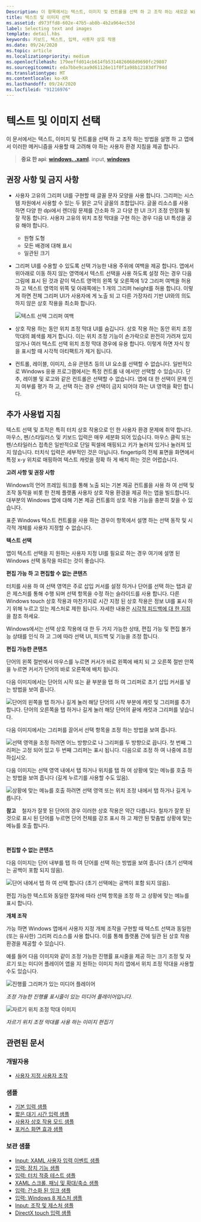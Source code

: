 ```yaml
---
Description: 이 항목에서는 텍스트, 이미지 및 컨트롤을 선택 하 고 조작 하는 새로운 Windows UI에 대해 설명 하 고 Windows 앱에서 이러한 새 선택 및 조작 메커니즘을 사용할 때 고려해 야 하는 사용자 환경 지침을 제공 합니다.
title: 텍스트 및 이미지 선택
ms.assetid: d973ffd8-602e-47b5-ab0b-4b2a964ec53d
label: Selecting text and images
template: detail.hbs
keywords: 키보드, 텍스트, 입력, 사용자 상호 작용
ms.date: 09/24/2020
ms.topic: article
ms.localizationpriority: medium
ms.openlocfilehash: 179eeffd014cb614fb5314826068d9690fc29807
ms.sourcegitcommit: eda7bbe9caa9d61126e11f0f1a98b12183df794d
ms.translationtype: MT
ms.contentlocale: ko-KR
ms.lasthandoff: 09/24/2020
ms.locfileid: "91216976"
---
```

# <a name="selecting-text-and-images"></a>텍스트 및 이미지 선택


이 문서에서는 텍스트, 이미지 및 컨트롤을 선택 하 고 조작 하는 방법을 설명 하 고 앱에서 이러한 메커니즘을 사용할 때 고려해 야 하는 사용자 환경 지침을 제공 합니다.

> **중요 한 api**: [**windows. .xaml**](/uwp/api/Windows.UI.Xaml.Input). input, [**windows**](/uwp/api/Windows.UI.Input)
 


## <a name="dos-and-donts"></a>권장 사항 및 금지 사항


-   사용자 고유의 그리퍼 UI를 구현할 때 글꼴 문자 모양을 사용 합니다. 그리퍼는 시스템 차원에서 사용할 수 있는 두 맑은 고딕 글꼴의 조합입니다. 글꼴 리소스를 사용 하면 다양 한 dpi에서 렌더링 문제를 간소화 하 고 다양 한 UI 크기 조정 안정화 될 잘 작동 합니다. 사용자 고유의 위치 조정 막대을 구현 하는 경우 다음 UI 특성을 공유 해야 합니다.

    -   원형 도형
    -   모든 배경에 대해 표시
    -   일관된 크기
-   그리퍼 UI를 수용할 수 있도록 선택 가능한 내용 주위에 여백을 제공 합니다. 앱에서 위아래로 이동 하지 않는 영역에서 텍스트 선택을 사용 하도록 설정 하는 경우 다음 그림에 표시 된 것과 같이 텍스트 영역의 왼쪽 및 오른쪽에 1/2 그리퍼 여백을 허용 하 고 텍스트 영역의 위쪽 및 아래쪽에는 1 개의 그리퍼 height를 허용 합니다. 이렇게 하면 전체 그리퍼 UI가 사용자에 게 노출 되 고 다른 가장자리 기반 UI와의 의도 하지 않은 상호 작용을 최소화 합니다.

    ![텍스트 선택 그리퍼 여백](images/textselection-gripper-margins.png)

-   상호 작용 하는 동안 위치 조정 막대 UI를 숨깁니다. 상호 작용 하는 동안 위치 조정 막대의 폐색를 제거 합니다. 이는 위치 조정 기능이 손가락으로 완전히 가려져 있지 않거나 여러 텍스트 선택 위치 조정 막대 경우에 유용 합니다. 이렇게 하면 자식 창을 표시할 때 시각적 아티팩트가 제거 됩니다.

-   컨트롤, 레이블, 이미지, 소유 콘텐츠 등의 UI 요소를 선택할 수 없습니다. 일반적으로 Windows 응용 프로그램에서는 특정 컨트롤 내 에서만 선택할 수 있습니다. 단추, 레이블 및 로고와 같은 컨트롤은 선택할 수 없습니다. 앱에 대 한 선택이 문제 인지 여부를 평가 하 고, 선택 하는 경우 선택이 금지 되어야 하는 UI 영역을 확인 합니다. 

## <a name="additional-usage-guidance"></a>추가 사용법 지침


텍스트 선택 및 조작은 특히 터치 상호 작용으로 인 한 사용자 환경 문제에 취약 합니다. 마우스, 펜/스타일러스 및 키보드 입력은 매우 세분화 되어 있습니다. 마우스 클릭 또는 펜/스타일러스 접촉은 일반적으로 단일 픽셀에 매핑되고 키가 눌러져 있거나 눌러져 있지 않습니다. 터치식 입력은 세부적인 것은 아닙니다. fingertip의 전체 표면을 화면에서 특정 x-y 위치로 매핑하여 텍스트 캐럿을 정확 하 게 배치 하는 것은 어렵습니다.

**고려 사항 및 권장 사항**

Windows의 언어 프레임 워크를 통해 노출 되는 기본 제공 컨트롤을 사용 하 여 선택 및 조작 동작을 비롯 한 전체 플랫폼 사용자 상호 작용 환경을 제공 하는 앱을 빌드합니다. 대부분의 Windows 앱에 대해 기본 제공 컨트롤의 상호 작용 기능을 충분히 찾을 수 있습니다.

표준 Windows 텍스트 컨트롤을 사용 하는 경우이 항목에서 설명 하는 선택 동작 및 시각적 개체를 사용자 지정할 수 없습니다.

**텍스트 선택**

앱이 텍스트 선택을 지 원하는 사용자 지정 UI를 필요로 하는 경우 여기에 설명 된 Windows 선택 동작을 따르는 것이 좋습니다.

**편집 가능 하 고 편집할 수 없는 콘텐츠**


터치를 사용 하 여 선택 영역은 주로 삽입 커서를 설정 하거나 단어를 선택 하는 탭과 같은 제스처를 통해 수행 되며 선택 항목을 수정 하는 슬라이드를 사용 합니다. 다른 Windows touch 상호 작용과 마찬가지로 시간 지정 된 상호 작용은 정보 UI를 표시 하기 위해 누르고 있는 제스처로 제한 됩니다. 자세한 내용은 [시각적 피드백에 대 한 지침](guidelines-for-visualfeedback.md)을 참조 하세요.

Windows에서는 선택 상호 작용에 대 한 두 가지 가능한 상태, 편집 가능 및 편집 불가능 상태를 인식 하 고 그에 따라 선택 UI, 피드백 및 기능을 조정 합니다.

**편집 가능한 콘텐츠**

단어의 왼쪽 절반에서 마우스를 누르면 커서가 바로 왼쪽에 배치 되 고 오른쪽 절반 안쪽을 누르면 커서가 단어의 바로 오른쪽에 배치 됩니다.

다음 이미지에서는 단어의 시작 또는 끝 부분을 탭 하 여 그리퍼로 초기 삽입 커서를 넣는 방법을 보여 줍니다.

![단어의 왼쪽을 탭 하거나 길게 눌러 해당 단어의 시작 부분에 캐럿 및 그리퍼를 추가 합니다. 단어의 오른쪽을 탭 하거나 길게 눌러 해당 단어의 끝에 캐럿과 그리퍼를 넣습니다.](images/textselection-place-caret.png)

다음 이미지에서는 그리퍼를 끌어서 선택 항목을 조정 하는 방법을 보여 줍니다.

![선택 영역을 조정 하려면 어느 방향으로 나 그리퍼를 두 방향으로 끕니다. 첫 번째 그리퍼는 고정 되어 있고 두 번째 그리퍼는 표시 됩니다. 다음으로 조정 하 여 나중에 조정 하십시오.](images/adjust-selection.png)

다음 이미지는 선택 영역 내에서 탭 하거나 위치를 탭 하 여 상황에 맞는 메뉴를 호출 하는 방법을 보여 줍니다 (길게 누르기를 사용할 수도 있음).

![상황에 맞는 메뉴를 호출 하려면 선택 영역 또는 위치 조정 내에서 탭 하거나 길게 누릅니다.](images/textselection-show-context.png)

**참고**    철자가 잘못 된 단어의 경우 이러한 상호 작용은 약간 다릅니다. 철자가 잘못 된 것으로 표시 된 단어를 누르면 단어 전체를 강조 표시 하 고 제안 된 맞춤법 상황에 맞는 메뉴를 호출 합니다.

 

**편집할 수 없는 콘텐츠**

다음 이미지는 단어 내부를 탭 하 여 단어를 선택 하는 방법을 보여 줍니다 (초기 선택에는 공백이 포함 되지 않음).

![단어 내에서 탭 하 여 선택 합니다 (초기 선택에는 공백이 포함 되지 않음).](images/select-word.png)

편집 가능한 텍스트와 동일한 절차에 따라 선택 항목을 조정 하 고 상황에 맞는 메뉴를 표시 합니다.

**개체 조작**

가능 하면 Windows 앱에서 사용자 지정 개체 조작을 구현할 때 텍스트 선택과 동일한 (또는 유사한) 그리퍼 리소스를 사용 합니다. 이를 통해 플랫폼 간에 일관 된 상호 작용 환경을 제공할 수 있습니다.

예를 들어 다음 이미지와 같이 조정 가능한 진행률 표시줄을 제공 하는 크기 조정 및 자르기 또는 미디어 플레이어 앱을 지 원하는 이미지 처리 앱에서 위치 조정 막대을 사용할 수도 있습니다.

![진행률 그리퍼가 있는 미디어 플레이어](images/gripper-mediaplayer.png)

*조정 가능한 진행률 표시줄이 있는 미디어 플레이어입니다.*

![자르기 위치 조정 막대 이미지](images/gripper-imagemanip.png)

*자르기 위치 조정 막대를 사용 하는 이미지 편집기*

## <a name="related-articles"></a>관련된 문서

### <a name="for-developers"></a>개발자용

- [사용자 지정 사용자 조작](../layout/index.md)

### <a name="samples"></a>샘플

- [기본 입력 샘플](https://github.com/Microsoft/Windows-universal-samples/tree/master/Samples/BasicInput)
- [짧은 대기 시간 입력 샘플](https://github.com/Microsoft/Windows-universal-samples/tree/master/Samples/LowLatencyInput)
- [사용자 상호 작용 모드 샘플](https://github.com/Microsoft/Windows-universal-samples/tree/master/Samples/UserInteractionMode)
- [포커스 화면 효과 샘플](https://github.com/Microsoft/Windows-universal-samples/tree/master/Samples/XamlFocusVisuals)

### <a name="archive-samples"></a>보관 샘플

- [Input: XAML 사용자 입력 이벤트 샘플](https://github.com/microsoftarchive/msdn-code-gallery-microsoft/tree/411c271e537727d737a53fa2cbe99eaecac00cc0/Official%20Windows%20Platform%20Sample/Input%20XAML%20user%20input%20events%20sample)
- [입력: 장치 기능 샘플](https://github.com/microsoftarchive/msdn-code-gallery-microsoft/tree/411c271e537727d737a53fa2cbe99eaecac00cc0/Official%20Windows%20Platform%20Sample/Windows%208%20app%20samples/%5BC%23%5D-Windows%208%20app%20samples/C%23/Windows%208%20app%20samples/Input%20Device%20capabilities%20sample%20(Windows%208))
- [입력: 터치 적중 테스트 샘플](https://github.com/microsoftarchive/msdn-code-gallery-microsoft/tree/411c271e537727d737a53fa2cbe99eaecac00cc0/Official%20Windows%20Platform%20Sample/Windows%208%20desktop%20samples/%5BC%2B%2B%5D-Windows%208%20desktop%20samples/C%2B%2B/Windows%208%20desktop%20samples/Input%20Touch%20hit%20testing%20sample)
- [XAML 스크롤, 패닝 및 확대/축소 샘플](https://github.com/microsoftarchive/msdn-code-gallery-microsoft/tree/411c271e537727d737a53fa2cbe99eaecac00cc0/Official%20Windows%20Platform%20Sample/Universal%20Windows%20app%20samples/111487-Universal%20Windows%20app%20samples/XAML%20scrolling%2C%20panning%2C%20and%20zooming%20sample)
- [입력: 간소화 된 잉크 샘플](https://github.com/microsoftarchive/msdn-code-gallery-microsoft/tree/411c271e537727d737a53fa2cbe99eaecac00cc0/Official%20Windows%20Platform%20Sample/Input%20Simplified%20ink%20sample)
- [입력: Windows 8 제스처 샘플](/samples/browse/?redirectedfrom=MSDN-samples)
- [Input: 조작 및 제스처 샘플](https://github.com/microsoftarchive/msdn-code-gallery-microsoft/tree/411c271e537727d737a53fa2cbe99eaecac00cc0/Official%20Windows%20Platform%20Sample/Input%20Gestures%20and%20manipulations%20with%20GestureRecognizer)
- [DirectX touch 입력 샘플](https://github.com/microsoftarchive/msdn-code-gallery-microsoft/tree/411c271e537727d737a53fa2cbe99eaecac00cc0/Official%20Windows%20Platform%20Sample/Windows%208%20app%20samples/%5BC%2B%2B%5D-Windows%208%20app%20samples/C%2B%2B/Windows%208%20app%20samples/DirectX%20touch%20input%20sample%20(Windows%208))
